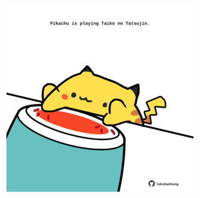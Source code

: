 <!-- built at 08/05/2022, 09:01:00 UTC -->
<p align="center">
  <img width="500" height="500" src="./ReadmeImage.svg">
</p>
